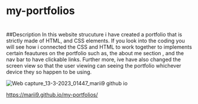 # my-portfolios
# 


##Description In this website strucuture i have created a portfolio that is strictly made of HTML, and CSS elements. If you look into the coding you will see how i connected the CSS and HTML to work together to implements certain feautures on the portfolio such as, the about me section , and the nav bar to have clickable links.
Further more, ive have also changed the screen view so that the user viewing can seeing the portfolio whichever device they so happen to be using.

![Web capture_13-3-2023_01447_marii9 github io](https://user-images.githubusercontent.com/116024194/224606873-ca60e6b4-e1a9-4159-bd0f-813b1c6b27d5.jpeg)



https://marii9.github.io/my-portfolios/
